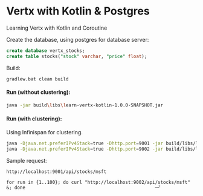 # Vertx with Kotlin & Postgres

Learning Vertx with Kotlin and Coroutine

Create the database, using postgres for database server:

```sql
create database vertx_stocks;
create table stocks("stock" varchar, "price" float);
```

Build:

```shell
gradlew.bat clean build
```

#### Run (without clustering):
```bash
java -jar build\libs\learn-vertx-kotlin-1.0.0-SNAPSHOT.jar
```

#### Run (with clustering):
Using Infinispan for clustering.

```bash
java -Djava.net.preferIPv4Stack=true -Dhttp.port=9001 -jar build/libs/learn-vertx-kotlin-1.0.0-SNAPSHOT.jar -cluster
java -Djava.net.preferIPv4Stack=true -Dhttp.port=9002 -jar build/libs/learn-vertx-kotlin-1.0.0-SNAPSHOT.jar -cluster
```
Sample request:
```
http://localhost:9001/api/stocks/msft
```

```shell
for run in {1..100}; do curl "http://localhost:9002/api/stocks/msft" &; done                                                ─╯
```

